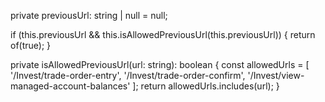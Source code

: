 private previousUrl: string | null = null;

if (this.previousUrl && this.isAllowedPreviousUrl(this.previousUrl)) {
      return of(true);
    }

private isAllowedPreviousUrl(url: string): boolean {
    const allowedUrls = [
      '/Invest/trade-order-entry',
      '/Invest/trade-order-confirm',
      '/Invest/view-managed-account-balances'
    ];
    return allowedUrls.includes(url);
  }